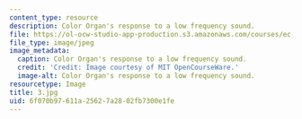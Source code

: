 ```yaml
---
content_type: resource
description: Color Organ's response to a low frequency sound.
file: https://ol-ocw-studio-app-production.s3.amazonaws.com/courses/ec-s06-practical-electronics-fall-2004/6f070b97611a25627a2802fb7300e1fe_3.jpg
file_type: image/jpeg
image_metadata:
  caption: Color Organ's response to a low frequency sound.
  credit: 'Credit: Image courtesy of MIT OpenCourseWare.'
  image-alt: Color Organ's response to a low frequency sound.
resourcetype: Image
title: 3.jpg
uid: 6f070b97-611a-2562-7a28-02fb7300e1fe
---
```

